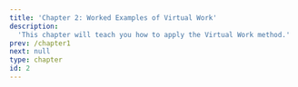 ```yaml
---
title: 'Chapter 2: Worked Examples of Virtual Work'
description:
  'This chapter will teach you how to apply the Virtual Work method.'
prev: /chapter1
next: null
type: chapter
id: 2
---
```

